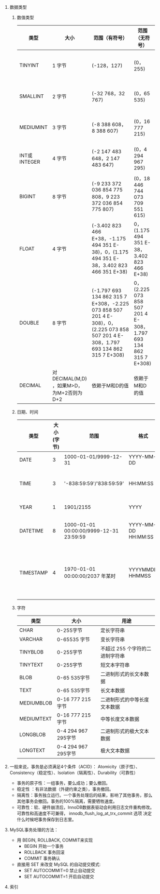 1. 数据类型

   1. 数值类型

      | 类型          | 大小                              | 范围（有符号）                                  | 范围（无符号）                                  | 用途      |
      | ----------- | ------------------------------- | ---------------------------------------- | ---------------------------------------- | ------- |
      | TINYINT     | 1 字节                            | (-128，127)                               | (0，255)                                  | 小整数值    |
      | SMALLINT    | 2 字节                            | (-32 768，32 767)                         | (0，65 535)                               | 大整数值    |
      | MEDIUMINT   | 3 字节                            | (-8 388 608，8 388 607)                   | (0，16 777 215)                           | 大整数值    |
      | INT或INTEGER | 4 字节                            | (-2 147 483 648，2 147 483 647)           | (0，4 294 967 295)                        | 大整数值    |
      | BIGINT      | 8 字节                            | (-9 233 372 036 854 775 808，9 223 372 036 854 775 807) | (0，18 446 744 073 709 551 615)           | 极大整数值   |
      | FLOAT       | 4 字节                            | (-3.402 823 466 E+38，-1.175 494 351 E-38)，0，(1.175 494 351 E-38，3.402 823 466 351 E+38) | 0，(1.175 494 351 E-38，3.402 823 466 E+38) | 单精度浮点数值 |
      | DOUBLE      | 8 字节                            | (-1.797 693 134 862 315 7 E+308，-2.225 073 858 507 201 4 E-308)，0，(2.225 073 858 507 201 4 E-308，1.797 693 134 862 315 7 E+308) | 0，(2.225 073 858 507 201 4 E-308，1.797 693 134 862 315 7 E+308) | 双精度浮点数值 |
      | DECIMAL     | 对DECIMAL(M,D) ，如果M>D，为M+2否则为D+2 | 依赖于M和D的值                                 | 依赖于M和D的值                                 | 小数值     |

   2. 日期、时间

      | 类型        | 大小(字节) | 范围                                      | 格式                  | 用途           |
      | --------- | ------ | --------------------------------------- | ------------------- | ------------ |
      | DATE      | 3      | 1000-01-01/9999-12-31                   | YYYY-MM-DD          | 日期值          |
      | TIME      | 3      | '-838:59:59'/'838:59:59'                | HH:MM:SS            | 时间值或持续时间     |
      | YEAR      | 1      | 1901/2155                               | YYYY                | 年份值          |
      | DATETIME  | 8      | 1000-01-01 00:00:00/9999-12-31 23:59:59 | YYYY-MM-DD HH:MM:SS | 混合日期和时间值     |
      | TIMESTAMP | 4      | 1970-01-01 00:00:00/2037 年某时            | YYYYMMDD HHMMSS     | 混合日期和时间值，时间戳 |

   3. 字符

      | 类型         | 大小                | 用途                 |
      | ---------- | ----------------- | ------------------ |
      | CHAR       | 0-255字节           | 定长字符串              |
      | VARCHAR    | 0-65535 字节        | 变长字符串              |
      | TINYBLOB   | 0-255字节           | 不超过 255 个字符的二进制字符串 |
      | TINYTEXT   | 0-255字节           | 短文本字符串             |
      | BLOB       | 0-65 535字节        | 二进制形式的长文本数据        |
      | TEXT       | 0-65 535字节        | 长文本数据              |
      | MEDIUMBLOB | 0-16 777 215字节    | 二进制形式的中等长度文本数据     |
      | MEDIUMTEXT | 0-16 777 215字节    | 中等长度文本数据           |
      | LONGBLOB   | 0-4 294 967 295字节 | 二进制形式的极大文本数据       |
      | LONGTEXT   | 0-4 294 967 295字节 | 极大文本数据             |

2. 一般来说，事务是必须满足4个条件（ACID）： Atomicity（原子性）、Consistency（稳定性）、Isolation（隔离性）、Durability（可靠性）

   - 事务的原子性：一组事务，要么成功；要么撤回。
   - 稳定性 ：有非法数据（外键约束之类），事务撤回。
   - 隔离性：事务独立运行。一个事务处理后的结果，影响了其他事务，那么其他事务会撤回。事务的100%隔离，需要牺牲速度。
   - 可靠性：软、硬件崩溃后，InnoDB数据表驱动会利用日志文件重构修改。可靠性和高速度不可兼得， innodb_flush_log_at_trx_commit 选项 决定什么时候吧事务保存到日志里。

3. MySQL事务处理的方法：
   - 用 BEGIN, ROLLBACK, COMMIT来实现
     - BEGIN 开始一个事务
     - ROLLBACK 事务回滚
     - COMMIT 事务确认
   - 直接用 SET 来改变 MySQL 的自动提交模式:
     - SET AUTOCOMMIT=0 禁止自动提交
     - SET AUTOCOMMIT=1 开启自动提交

4. 索引

